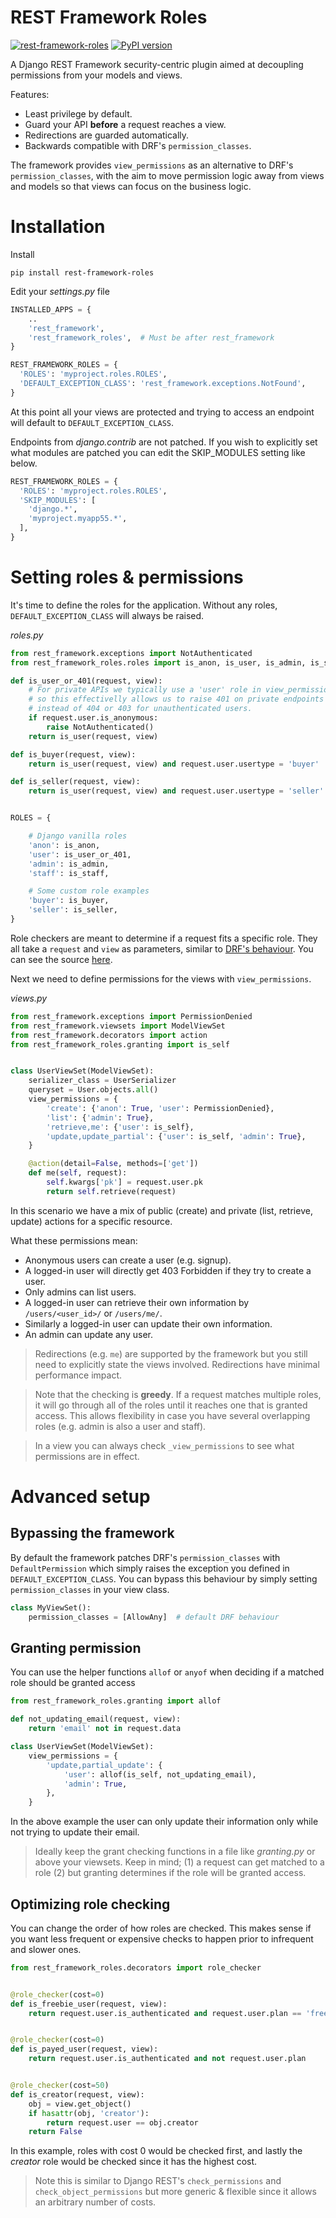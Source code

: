 REST Framework Roles
====================

[![rest-framework-roles](https://circleci.com/gh/Pithikos/rest-framework-roles.svg?style=svg)](https://circleci.com/gh/Pithikos/rest-framework-roles) [![PyPI version](https://badge.fury.io/py/rest-framework-roles.svg)](https://badge.fury.io/py/rest-framework-roles)

A Django REST Framework security-centric plugin aimed at decoupling permissions from your models and views.

Features:

  - Least privilege by default.
  - Guard your API **before** a request reaches a view.
  - Redirections are guarded automatically.
  - Backwards compatible with DRF's `permission_classes`.

The framework provides `view_permissions` as an alternative to DRF's `permission_classes`, with the aim to move permission logic away from views and models so that views can focus on the business logic.


Installation
============

Install

    pip install rest-framework-roles

Edit your *settings.py* file

```python
INSTALLED_APPS = {
    ..
    'rest_framework',
    'rest_framework_roles',  # Must be after rest_framework
}

REST_FRAMEWORK_ROLES = {
  'ROLES': 'myproject.roles.ROLES',
  'DEFAULT_EXCEPTION_CLASS': 'rest_framework.exceptions.NotFound',
}
```

At this point all your views are protected and trying to access an endpoint will default to `DEFAULT_EXCEPTION_CLASS`.

Endpoints from *django.contrib* are not patched. If you wish to explicitly set what modules are patched you can edit the SKIP_MODULES setting like below.

```python
REST_FRAMEWORK_ROLES = {
  'ROLES': 'myproject.roles.ROLES',
  'SKIP_MODULES': [
    'django.*',
    'myproject.myapp55.*',
  ],
}
```


Setting roles & permissions
===========================


It's time to define the roles for the application. Without any roles, `DEFAULT_EXCEPTION_CLASS` will always be raised.


*roles.py*
```python
from rest_framework.exceptions import NotAuthenticated
from rest_framework_roles.roles import is_anon, is_user, is_admin, is_staff

def is_user_or_401(request, view):
    # For private APIs we typically use a 'user' role in view_permission, 
    # so this effectivelly allows us to raise 401 on private endpoints
    # instead of 404 or 403 for unauthenticated users.
    if request.user.is_anonymous:
        raise NotAuthenticated()
    return is_user(request, view)

def is_buyer(request, view):
    return is_user(request, view) and request.user.usertype = 'buyer'

def is_seller(request, view):
    return is_user(request, view) and request.user.usertype = 'seller'


ROLES = {

    # Django vanilla roles
    'anon': is_anon,
    'user': is_user_or_401,
    'admin': is_admin,
    'staff': is_staff,

    # Some custom role examples
    'buyer': is_buyer,
    'seller': is_seller,
}
```

Role checkers are meant to determine if a request fits a specific role. They all take a `request` and `view` as parameters, similar to [DRF's behaviour](https://www.django-rest-framework.org/api-guide/permissions/). You can see the source [here](https://github.com/Pithikos/rest-framework-roles/blob/master/rest_framework_roles/roles.py).

Next we need to define permissions for the views with `view_permissions`.

*views.py*
```python
from rest_framework.exceptions import PermissionDenied
from rest_framework.viewsets import ModelViewSet
from rest_framework.decorators import action
from rest_framework_roles.granting import is_self


class UserViewSet(ModelViewSet):
    serializer_class = UserSerializer
    queryset = User.objects.all()
    view_permissions = {
        'create': {'anon': True, 'user': PermissionDenied},
        'list': {'admin': True}, 
        'retrieve,me': {'user': is_self},
        'update,update_partial': {'user': is_self, 'admin': True},
    }

    @action(detail=False, methods=['get'])
    def me(self, request):
        self.kwargs['pk'] = request.user.pk
        return self.retrieve(request)
```

In this scenario we have a mix of public (create) and private (list, retrieve, update) actions for a specific resource.

What these permissions mean:
  
  - Anonymous users can create a user (e.g. signup).
  - A logged-in user will directly get 403 Forbidden if they try to create a user.
  - Only admins can list users.
  - A logged-in user can retrieve their own information by `/users/<user_id>/` or `/users/me/`.
  - Similarly a logged-in user can update their own information.
  - An admin can update any user.

> Redirections (e.g. `me`) are supported by the framework but you still need to explicitly state the views involved. Redirections have minimal performance impact.

> Note that the checking is **greedy**. If a request matches multiple roles, it will go through all of the roles until it reaches one that is granted access. This allows flexibility in case you have several overlapping roles (e.g. admin is also a user and staff).

> In a view you can always check `_view_permissions` to see what permissions are in effect.


Advanced setup
==============

Bypassing the framework
-----------------------
By default the framework patches DRF's `permission_classes` with `DefaultPermission` which simply raises the exception you defined in `DEFAULT_EXCEPTION_CLASS`. You can bypass this behaviour by simply setting `permission_classes` in your view class.

```python
class MyViewSet():
    permission_classes = [AllowAny]  # default DRF behaviour
```


Granting permission
-------------------

You can use the helper functions `allof` or `anyof` when deciding if a matched role should be granted access

```python
from rest_framework_roles.granting import allof

def not_updating_email(request, view):
    return 'email' not in request.data

class UserViewSet(ModelViewSet):
    view_permissions = {
        'update,partial_update': {
            'user': allof(is_self, not_updating_email),
            'admin': True,
        },
    }
```

In the above example the user can only update their information only while not trying to update their email.

> Ideally keep the grant checking functions in a file like *granting.py* or above your viewsets. Keep in mind; (1) a request can get matched to a role (2) but granting determines if the role will be granted access.


Optimizing role checking
------------------------

You can change the order of how roles are checked. This makes sense if you want
less frequent or expensive checks to happen prior to infrequent and slower ones.


```python
from rest_framework_roles.decorators import role_checker


@role_checker(cost=0)
def is_freebie_user(request, view):
    return request.user.is_authenticated and request.user.plan == 'freebie'


@role_checker(cost=0)
def is_payed_user(request, view):
    return request.user.is_authenticated and not request.user.plan


@role_checker(cost=50)
def is_creator(request, view):
    obj = view.get_object()
    if hasattr(obj, 'creator'):
        return request.user == obj.creator
    return False
```

In this example, roles with cost 0 would be checked first, and lastly the *creator* role would be checked since it has the highest cost.

> Note this is similar to Django REST's `check_permissions` and `check_object_permissions` but more generic & flexible since it allows an arbitrary number of costs.
